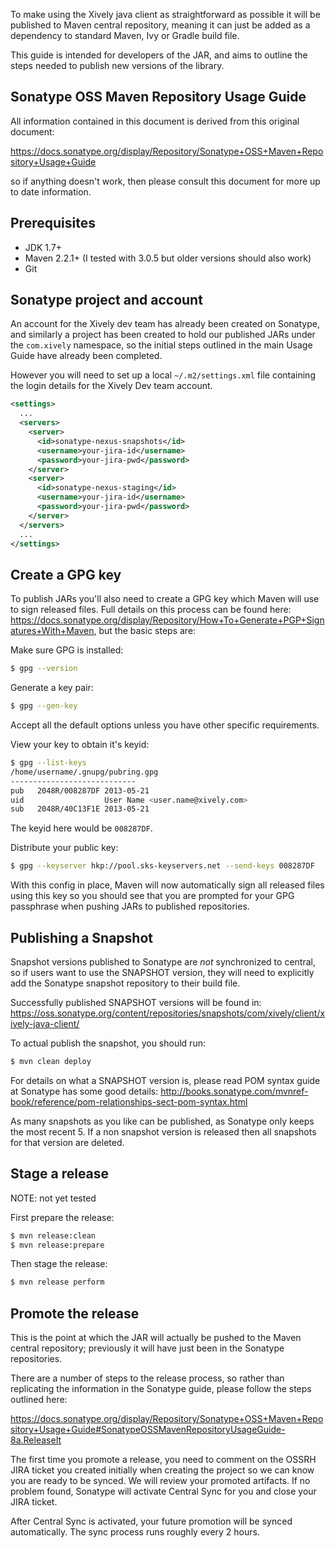 To make using the Xively java client as straightforward as possible it will be
published to Maven central repository, meaning it can just be added as a
dependency to standard Maven, Ivy or Gradle build file.

This guide is intended for developers of the JAR, and aims to outline the steps
needed to publish new versions of the library.

## Sonatype OSS Maven Repository Usage Guide

All information contained in this document is derived from this original
document:

https://docs.sonatype.org/display/Repository/Sonatype+OSS+Maven+Repository+Usage+Guide

so if anything doesn't work, then please consult this document for more up to
date information.

## Prerequisites

* JDK 1.7+
* Maven 2.2.1+ (I tested with 3.0.5 but older versions should also work)
* Git

## Sonatype project and account

An account for the Xively dev team has already been created on Sonatype, and
similarly a project has been created to hold our published JARs under the
`com.xively` namespace, so the initial steps outlined in the main Usage Guide
have already been completed.

However you will need to set up a local `~/.m2/settings.xml` file containing
the login details for the Xively Dev team account.

```xml
<settings>
  ...
  <servers>
    <server>
      <id>sonatype-nexus-snapshots</id>
      <username>your-jira-id</username>
      <password>your-jira-pwd</password>
    </server>
    <server>
      <id>sonatype-nexus-staging</id>
      <username>your-jira-id</username>
      <password>your-jira-pwd</password>
    </server>
  </servers>
  ...
</settings>
```

## Create a GPG key

To publish JARs you'll also need to create a GPG key which Maven will use to sign released files. Full details
on this process can be found here: https://docs.sonatype.org/display/Repository/How+To+Generate+PGP+Signatures+With+Maven, but the 
basic steps are:

Make sure GPG is installed:

```bash
$ gpg --version
```

Generate a key pair:

```bash
$ gpg --gen-key
```

Accept all the default options unless you have other specific requirements.

View your key to obtain it's keyid:

```bash
$ gpg --list-keys
/home/username/.gnupg/pubring.gpg
----------------------------
pub   2048R/008287DF 2013-05-21
uid                  User Name <user.name@xively.com>
sub   2048R/40C13F1E 2013-05-21
```
The keyid here would be `008287DF`.

Distribute your public key:

```bash
$ gpg --keyserver hkp://pool.sks-keyservers.net --send-keys 008287DF
```

With this config in place, Maven will now automatically sign all released files
using this key so you should see that you are prompted for your GPG passphrase
when pushing JARs to published repositories.

## Publishing a Snapshot

Snapshot versions published to Sonatype are *not* synchronized to central, so
if users want to use the SNAPSHOT version, they will need to explicitly add the
Sonatype snapshot repository to their build file.

Successfully published SNAPSHOT versions will be found in:
https://oss.sonatype.org/content/repositories/snapshots/com/xively/client/xively-java-client/

To actual publish the snapshot, you should run:

```bash
$ mvn clean deploy
```

For details on what a SNAPSHOT version is, please read POM syntax guide at
Sonatype has some good details:
http://books.sonatype.com/mvnref-book/reference/pom-relationships-sect-pom-syntax.html

As many snapshots as you like can be published, as Sonatype only keeps the most
recent 5. If a non snapshot version is released then all snapshots for that
version are deleted.

## Stage a release

NOTE: not yet tested

First prepare the release:

```bash
$ mvn release:clean
$ mvn release:prepare
```

Then stage the release:

```bash
$ mvn release perform
```

## Promote the release

This is the point at which the JAR will actually be pushed to the Maven central
repository; previously it will have just been in the Sonatype repositories.

There are a number of steps to the release process, so rather than replicating the information in
the Sonatype guide, please follow the steps outlined here:

https://docs.sonatype.org/display/Repository/Sonatype+OSS+Maven+Repository+Usage+Guide#SonatypeOSSMavenRepositoryUsageGuide-8a.ReleaseIt

The first time you promote a release, you need to comment on the OSSRH JIRA
ticket you created initially when creating the project so we can know you are
ready to be synced. We will review your promoted artifacts. If no problem
found, Sonatype will activate Central Sync for you and close your JIRA ticket.

After Central Sync is activated, your future promotion will be synced
automatically. The sync process runs roughly every 2 hours.
